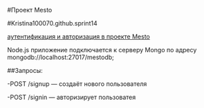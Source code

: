 #Проект Mesto

#Kristina100070.github.sprint14

[аутентификация и авторизация в проекте Mesto](https://github.com/Kristina100070/Kristina100070.github.sprint14)

Node.js приложение подключается к серверу Mongo по адресу mongodb://localhost:27017/mestodb;

##Запросы: 

-POST /signup — создаёт нового пользователя

-POST /signin — авторизирует пользоватея


